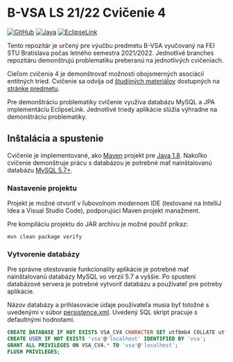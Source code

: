 # B-VSA LS 21/22 Cvičenie 4

[![GitHub](https://img.shields.io/github/license/interes-group/b-vsa-cvicenia)](https://unlicense.org)
[![Java](https://img.shields.io/badge/Java-8-red)](https://openjdk.java.net/projects/jdk/8/)
[![EclipseLink](https://img.shields.io/badge/EclipseLink-2.7.10-blue)](https://www.eclipse.org/eclipselink/)

Tento repozitár je určený pre výučbu predmetu B-VSA vyučovaný na FEI STU Bratislava počas letného semestra 2021/2022.
Jednotlivé branches repozitáru demonštrujú problematiku preberanú na jednotlivých cvičeniach.

Cieľom cvičenia 4 je demonštrovať možnosti obojsmerných asociácií entitných tried. Cvičenie sa odvíja
od [študijných materiálov](https://docs.google.com/document/d/1a9TLg8QTrTaz3YgzGQKjXPPY8qQLgVWn5BNMJzH7N50/)
dostupných na [stránke predmetu](https://uim.fei.stuba.sk/predmet/b-vsa/).

Pre demonštráciu problematiky cvičenie využíva databázu MySQL a JPA implementáciu EclipseLink. Jednotlivé triedy
aplikácie slúžia výhradne na demonštráciu problematiky.

## Inštalácia a spustenie

Cvičenie je implementované, ako [Maven](https://maven.apache.org/) projekt
pre [Java 1.8](https://openjdk.java.net/install/). Nakoľko cvičenie demonštruje prácu s databázou je potrebné mať
nainštalovanú databázu [MySQL 5.7+](https://www.mysql.com/).

### Nastavenie projektu

Projekt je možné otvoriť v ľubovolnom modernom IDE (testované na IntelliJ Idea a Visual Studio Code), podporujúci Maven
projekt manažment.

Pre kompiláciu projektu do JAR archívu je možné použiť príkaz:

```shell
mvn clean package verify
```

### Vytvorenie databázy

Pre správne otestovanie funkcionality aplikácie je potrebné mať nainštalovanú databázy MySQL vo verzií 5.7 a vyššie. Po
spustení databázové servera je potrebné vytvoriť databázu a používateľ pre potreby aplikácie.

Názov databázy a prihlasovacie údaje používateľa musia byť totožné s uvedenými v
súbor [persistence.xml](src/main/resources/META-INF/persistence.xml). Uvedený SQL skript pracuje s defaultnými
hodnotami.

```sql
CREATE DATABASE IF NOT EXISTS VSA_CV4 CHARACTER SET utf8mb4 COLLATE utf8mb4_unicode_ci;
CREATE USER IF NOT EXISTS 'vsa'@'localhost' IDENTIFIED BY 'vsa';
GRANT ALL PRIVILEGES ON VSA_CV4.* TO 'vsa'@'localhost';
FLUSH PRIVILEGES;
```